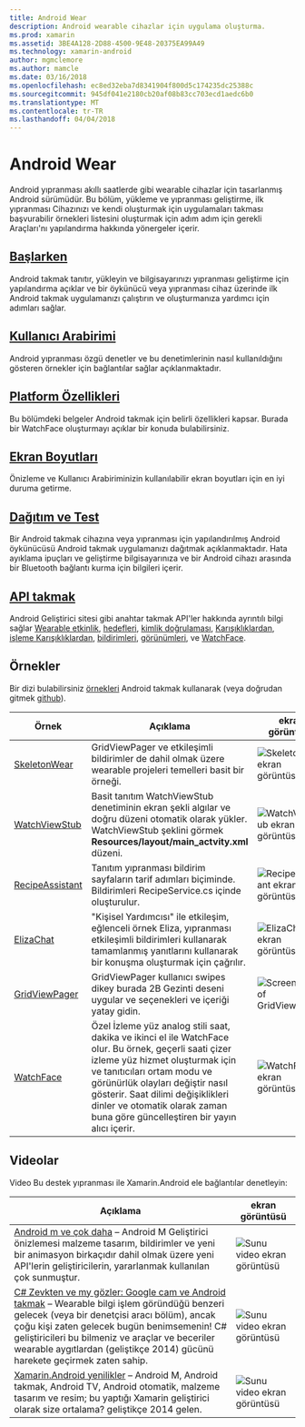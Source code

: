 ```yaml
---
title: Android Wear
description: Android wearable cihazlar için uygulama oluşturma.
ms.prod: xamarin
ms.assetid: 3BE4A128-2D88-4500-9E48-20375EA99A49
ms.technology: xamarin-android
author: mgmclemore
ms.author: mamcle
ms.date: 03/16/2018
ms.openlocfilehash: ec8ed32eba7d8341904f800d5c174235dc25388c
ms.sourcegitcommit: 945df041e2180cb20af08b83cc703ecd1aedc6b0
ms.translationtype: MT
ms.contentlocale: tr-TR
ms.lasthandoff: 04/04/2018
---
```

# <a name="android-wear"></a>Android Wear

Android yıpranması akıllı saatlerde gibi wearable cihazlar için tasarlanmış Android sürümüdür. Bu bölüm, yükleme ve yıpranması geliştirme, ilk yıpranması Cihazınızı ve kendi oluşturmak için uygulamaları takması başvurabilir örnekleri listesini oluşturmak için adım adım için gerekli Araçları'nı yapılandırma hakkında yönergeler içerir.

##  <a name="getting-startedandroidwearget-startedindexmd"></a>[Başlarken](~/android/wear/get-started/index.md)

Android takmak tanıtır, yükleyin ve bilgisayarınızı yıpranması geliştirme için yapılandırma açıklar ve bir öykünücü veya yıpranması cihaz üzerinde ilk Android takmak uygulamanızı çalıştırın ve oluşturmanıza yardımcı için adımları sağlar.

##  <a name="user-interfaceandroidwearuser-interfaceindexmd"></a>[Kullanıcı Arabirimi](~/android/wear/user-interface/index.md)

Android yıpranması özgü denetler ve bu denetimlerinin nasıl kullanıldığını gösteren örnekler için bağlantılar sağlar açıklanmaktadır.

##  <a name="platform-featuresandroidwearplatformindexmd"></a>[Platform Özellikleri](~/android/wear/platform/index.md)

Bu bölümdeki belgeler Android takmak için belirli özellikleri kapsar. Burada bir WatchFace oluşturmayı açıklar bir konuda bulabilirsiniz.

##  <a name="screen-sizesandroidwearscreen-sizesmd"></a>[Ekran Boyutları](~/android/wear/screen-sizes.md)

Önizleme ve Kullanıcı Arabiriminizin kullanılabilir ekran boyutları için en iyi duruma getirme.

##  <a name="deployment--testingandroidweardeploy-testindexmd"></a>[Dağıtım ve Test](~/android/wear/deploy-test/index.md)

Bir Android takmak cihazına veya yıpranması için yapılandırılmış Android öykünücüsü Android takmak uygulamanızı dağıtmak açıklanmaktadır. Hata ayıklama ipuçları ve geliştirme bilgisayarınıza ve bir Android cihazı arasında bir Bluetooth bağlantı kurma için bilgileri içerir.

##  <a name="wear-apishttpsdeveloperandroidcomreferenceandroidsupportwearable"></a>[API takmak](https://developer.android.com/reference/android/support/wearable)

Android Geliştirici sitesi gibi anahtar takmak API'ler hakkında ayrıntılı bilgi sağlar [Wearable etkinlik](https://developer.android.com/reference/android/support/wearable/activity/package-summary.html), [hedefleri](https://developer.android.com/reference/com/google/android/wearable/intent/package-summary.html), [kimlik doğrulaması](https://developer.android.com/reference/android/support/wearable/authentication/package-summary.html), [ Karışıklıklardan](https://developer.android.com/reference/android/support/wearable/complications/package-summary.html), [işleme Karışıklıklardan](https://developer.android.com/reference/android/support/wearable/complications/rendering/package-summary.html), [bildirimleri](https://developer.android.com/reference/android/support/wearable/notifications/package-summary.html), [görünümleri](https://developer.android.com/reference/android/support/wearable/view/package-summary.html), ve [WatchFace](https://developer.android.com/reference/android/support/wearable/watchface/package-summary.html).



## <a name="samples"></a>Örnekler

Bir dizi bulabilirsiniz [örnekleri](https://developer.xamarin.com/samples/android/Android%20Wear/) Android takmak kullanarak (veya doğrudan gitmek [github](https://github.com/xamarin/monodroid-samples/tree/master/wear)). 

|Örnek|Açıklama|ekran görüntüsü|
|--- |--- |--- |
|[SkeletonWear](https://developer.xamarin.com/samples/SkeletonWear/)|GridViewPager ve etkileşimli bildirimler de dahil olmak üzere wearable projeleri temelleri basit bir örneği.|![Skeletonwear ekran görüntüsü](images/skeleton.png)|
|[WatchViewStub](https://developer.xamarin.com/samples/WatchViewStub/)|Basit tanıtım WatchViewStub denetiminin ekran şekli algılar ve doğru düzeni otomatik olarak yükler.  WatchViewStub şeklini görmek **Resources/layout/main_actvity.xml** düzeni.|![WatchViewStub ekran görüntüsü](images/watchview.png)|
|[RecipeAssistant](https://developer.xamarin.com/samples/RecipeAssistant/)|Tanıtım yıpranması bildirim sayfaların tarif adımları biçiminde. Bildirimleri RecipeService.cs içinde oluşturulur.|![RecipeAssistant ekran görüntüsü](images/recipeassist.png)|
|[ElizaChat](https://developer.xamarin.com/samples/ElizaChat/)|"Kişisel Yardımcısı" ile etkileşim, eğlenceli örnek Eliza, yıpranması etkileşimli bildirimleri kullanarak tamamlanmış yanıtlarını kullanarak bir konuşma oluşturmak için çağrılır.|![ElizaChat ekran görüntüsü](images/eliza.png)|
|[GridViewPager](https://developer.xamarin.com/samples/GridViewPager/)|GridViewPager kullanıcı swipes dikey burada 2B Gezinti deseni uygular ve seçenekleri ve içeriği yatay gidin.|![Screenshot of GridViewPager](images/gridviewpager.png)|
|[WatchFace](https://developer.xamarin.com/samples/monodroid/wear/WatchFace)|Özel İzleme yüz analog stili saat, dakika ve ikinci el ile WatchFace olur. Bu örnek, geçerli saati çizer izleme yüz hizmet oluşturmak için ve tanıtıcıları ortam modu ve görünürlük olayları değiştir nasıl gösterir. Saat dilimi değişiklikleri dinler ve otomatik olarak zaman buna göre güncelleştiren bir yayın alıcı içerir.|![WatchFace ekran görüntüsü](images/gridviewpager.png)|


##  <a name="videos"></a>Videolar

Video Bu destek yıpranması ile Xamarin.Android ele bağlantılar denetleyin:

|Açıklama|ekran görüntüsü|
|--- |--- |
|[Android m ve çok daha](http://blog.xamarin.com/webinar-recording-android-l-and-so-much-more/) &ndash; Android M Geliştirici önizlemesi malzeme tasarım, bildirimler ve yeni bir animasyon birkaçıdır dahil olmak üzere yeni API'lerin geliştiricilerin, yararlanmak kullanılan çok sunmuştur.|![Sunu video ekran görüntüsü](images/video-android-l.png)|
|[C# Zevkten ve my gözler: Google cam ve Android takmak](https://www.youtube.com/watch?v=80H8tXByZQc) &ndash; Wearable bilgi işlem göründüğü benzeri gelecek (veya bir denetçisi aracı bölüm), ancak çoğu kişi zaten gelecek bugün benimsemenin! C# geliştiricileri bu bilmeniz ve araçlar ve beceriler wearable aygıtlardan (geliştikçe 2014) gücünü harekete geçirmek zaten sahip.|![Sunu video ekran görüntüsü](images/video-eyes-ears.png)|
|[Xamarin.Android yenilikler](https://www.youtube.com/watch?v=Gpqc2XZIQfU) &ndash; Android M, Android takmak, Android TV, Android otomatik, malzeme tasarım ve resim; bu yaptığı Xamarin geliştirici olarak size ortalama? geliştikçe 2014 gelen.|![Sunu video ekran görüntüsü](Images/video-whats-new.png)|


<!--

March 18
http://blog.xamarin.com/android-wear/

August 14
http://blog.xamarin.com/android-l-developer-preview-android-wear-support/

August 27
http://blog.xamarin.com/tips-for-your-first-android-wear-app/

Watch Face
https://github.com/Redth/Xamarin.Wear.WatchFace
-->
